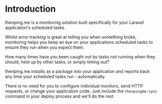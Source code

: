 # Introduction

thenping.me is a monitoring solution built specifically for your Laravel application's scheduled tasks.

Whilst error tracking is great at telling you when something broke, monitoring helps you keep an eye on your applications scheduled tasks to ensure they run when you expect them.

How many times have you been caught out by tasks not running when they should, held up by other tasks, or simply timing out?

thenping.me installs as a package into your application and reports back any time your scheduled tasks run - automatically.

There is no need for you to configure individual monitors, send HTTP requests, or change your application code. Just include the `thenpingme:sync` command in your deploy process and we'll do the rest.
